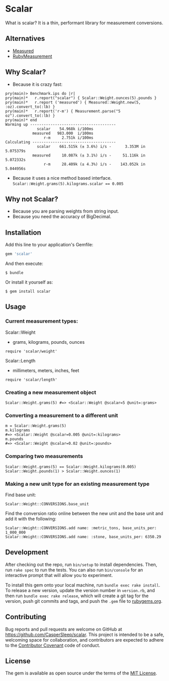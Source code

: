 # Scalar

What is scalar? It is a thin, performant library for measurement conversions.

## Alternatives

- [Measured](https://github.com/Shopify/measured)
- [RubyMeasurement](https://github.com/mhuggins/ruby-measurement)

## Why Scalar?
- Because it is crazy fast:
```
pry(main)> Benchmark.ips do |r|
pry(main)*   r.report("scalar") { Scalar::Weight.ounces(5).pounds }
pry(main)*   r.report ('measured') { Measured::Weight.new(5, :oz).convert_to(:lb) }
pry(main)*   r.report('r-m') { Measurement.parse("5 oz").convert_to(:lb) }
pry(main)* end
Warming up --------------------------------------
              scalar    54.968k i/100ms
            measured   983.000  i/100ms
                 r-m     2.751k i/100ms
Calculating -------------------------------------
              scalar    661.515k (± 3.6%) i/s -      3.353M in   5.075379s
            measured     10.087k (± 3.1%) i/s -     51.116k in   5.072332s
                 r-m     28.409k (± 4.3%) i/s -    143.052k in   5.044956s
```

- Because it uses a nice method based interface.
`Scalar::Weight.grams(5).kilograms.scalar == 0.005`

## Why not Scalar?
- Because you are parsing weights from string input.
- Because you need the accuracy of BigDecimal.

## Installation

Add this line to your application's Gemfile:

```ruby
gem 'scalar'
```

And then execute:

    $ bundle

Or install it yourself as:

    $ gem install scalar

## Usage

### Current measurement types:
Scalar::Weight
- grams, kilograms, pounds, ounces

`require 'scalar/weight'`

Scalar::Length
- millimeters, meters, inches, feet

`require 'scalar/length'`

### Creating a new measurement object
`Scalar::Weight.grams(5) #=> <Scalar::Weight @scalar=5 @unit=:grams>`

### Converting a measurement to a different unit
```
m = Scalar::Weight.grams(5)
m.kilograms
#=> <Scalar::Weight @scalar=0.005 @unit=:kilograms>
m.pounds
#=> <Scalar::Weight @scalar=0.02 @unit=:pounds>
```

### Comparing two measurements
```
Scalar::Weight.grams(5) == Scalar::Weight.kilograms(0.005)
Scalar::Weight.pounds(1) > Scalar::Weight.ounces(1)
```

### Making a new unit type for an existing measurement type
Find base unit:

`Scalar::Weight::CONVERSIONS.base_unit`

Find the conversion ratio online between the new unit and the base unit and add it with the following:

```
Scalar::Weight::CONVERSIONS.add name: :metric_tons, base_units_per: 1_000_000
Scalar::Weight::CONVERSIONS.add name: :stone, base_units_per: 6350.29
```

## Development

After checking out the repo, run `bin/setup` to install dependencies. Then, run `rake spec` to run the tests. You can also run `bin/console` for an interactive prompt that will allow you to experiment.

To install this gem onto your local machine, run `bundle exec rake install`. To release a new version, update the version number in `version.rb`, and then run `bundle exec rake release`, which will create a git tag for the version, push git commits and tags, and push the `.gem` file to [rubygems.org](https://rubygems.org).

## Contributing

Bug reports and pull requests are welcome on GitHub at https://github.com/CasperSleep/scalar. This project is intended to be a safe, welcoming space for collaboration, and contributors are expected to adhere to the [Contributor Covenant](http://contributor-covenant.org) code of conduct.


## License

The gem is available as open source under the terms of the [MIT License](http://opensource.org/licenses/MIT).

